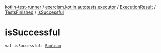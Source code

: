 [kotlin-test-runner](../../../index.md) / [exercism.kotlin.autotests.executor](../../index.md) / [ExecutionResult](../index.md) / [TestsFinished](index.md) / [isSuccessful](./is-successful.md)

# isSuccessful

`val isSuccessful: `[`Boolean`](https://kotlinlang.org/api/latest/jvm/stdlib/kotlin/-boolean/index.html)